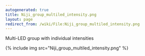 ```yaml
---
autogenerated: true
title: Niji_group_multiled_intensity.png
layout: page
redirect_from: /wiki/File:Niji_group_multiled_intensity.png
---
```


Multi-LED group with individual intensities

{% include img src="Niji_group_multiled_intensity.png" %}

